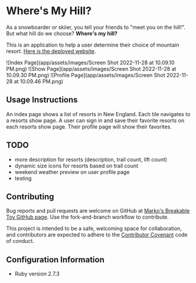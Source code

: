 # Where's My Hill?

As a snowboarder or skiier, you tell your friends to "meet you on the hill!". But what hill do we choose? **Where's my hill?**

This is an application to help a user determine their choice of mountain resort. [Here is the deployed website](https://mountaindex.onrender.com/).

![Index Page](app/assets/images/Screen Shot 2022-11-28 at 10.09.10 PM.png)
![Show Page](app/assets/images/Screen Shot 2022-11-28 at 10.09.30 PM.png)
![Profile Page](app/assets/images/Screen Shot 2022-11-28 at 10.09.46 PM.png)

## Usage Instructions

An index page shows a list of resorts in New England. Each tile navigates to a resorts show page. A user can sign in and save their favorite resorts on each resorts show page. Their profile page will show their favorites.

## TODO

* more description for resorts (description, trail count, lift count)
* dynamic size icons for resorts based on trail count
* weekend weather preview on user profile page
* testing

## Contributing

Bug reports and pull requests are welcome on GitHub at [Marko's Breakable Toy GitHub page](https://github.com/user072521/breakable_toy). Use the fork-and-branch workflow to contribute.

This project is intended to be a safe, welcoming space for collaboration, and contributors are expected to adhere to the [Contributor Covenant](https://www.contributor-covenant.org/) code of conduct.

## Configuration Information

* Ruby version 2.7.3
